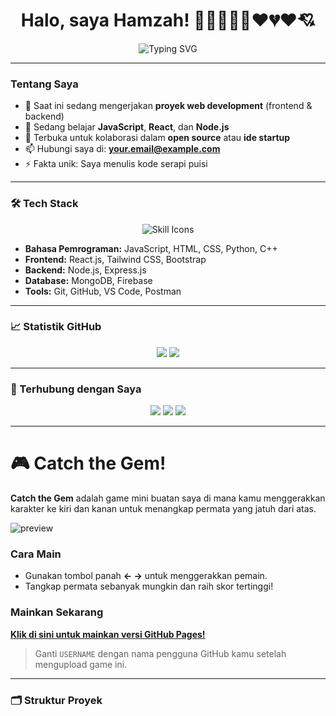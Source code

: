 <h1 align="center">Halo, saya Hamzah! 👋💖💓💓💘♥️💔♥️💘</h1>

<p align="center">
  <img src="https://readme-typing-svg.demolab.com?font=Fira+Code&duration=4000&pause=1000&center=true&width=435&lines=Fullstack+Web+Developer;Suka+koding+rapih+dan+bersih;Selalu+belajar+hal+baru" alt="Typing SVG" />
</p>

---

### Tentang Saya

- 🔭 Saat ini sedang mengerjakan **proyek web development** (frontend & backend)  
- 🌱 Sedang belajar **JavaScript**, **React**, dan **Node.js**  
- 👯 Terbuka untuk kolaborasi dalam **open source** atau **ide startup**  
- 📫 Hubungi saya di: **[your.email@example.com](mailto:your.email@example.com)**  
- ⚡ Fakta unik: Saya menulis kode serapi puisi  

---

### 🛠 Tech Stack

<p align="center">
  <img src="https://skillicons.dev/icons?i=html,css,js,python,cpp,react,nodejs,express,mongodb,firebase,git,vscode,postman" alt="Skill Icons" />
</p>

- **Bahasa Pemrograman:** JavaScript, HTML, CSS, Python, C++  
- **Frontend:** React.js, Tailwind CSS, Bootstrap  
- **Backend:** Node.js, Express.js  
- **Database:** MongoDB, Firebase  
- **Tools:** Git, GitHub, VS Code, Postman  

---

### 📈 Statistik GitHub

<p align="center">
  <img src="https://github-readme-stats.vercel.app/api?username=hamzahcodes7&show_icons=true&theme=tokyonight" />
  <img src="https://github-readme-streak-stats.herokuapp.com/?user=hamzahcodes7&theme=tokyonight" />
</p>

---

### 🔗 Terhubung dengan Saya

<p align="center">
  <a href="https://www.linkedin.com/in/yourlinkedin" target="_blank"><img src="https://img.shields.io/badge/LinkedIn-biru?style=for-the-badge&logo=linkedin" /></a>
  <a href="mailto: hamzahwell77@gmail.com"><img src="https://img.shields.io/badge/Email-D14836?style=for-the-badge&logo=gmail&logoColor=white" /></a>
  <a href="https://your-portfolio.com"><img src="https://img.shields.io/badge/Portofolio-121212?style=for-the-badge&logo=firefox&logoColor=white" /></a>
</p>

---

# 🎮 Catch the Gem!

**Catch the Gem** adalah game mini buatan saya di mana kamu menggerakkan karakter ke kiri dan kanan untuk menangkap permata yang jatuh dari atas.

![preview](https://user-images.githubusercontent.com/00000000/000000000-0000-0000-0000-000000000000.gif) <!-- Opsional: Tambahkan GIF preview jika ada -->

### Cara Main
- Gunakan tombol panah **← →** untuk menggerakkan pemain.
- Tangkap permata sebanyak mungkin dan raih skor tertinggi!

### Mainkan Sekarang
[**Klik di sini untuk mainkan versi GitHub Pages!**](https://USERNAME.github.io/catch-the-gem/)

> Ganti `USERNAME` dengan nama pengguna GitHub kamu setelah mengupload game ini.

---

### 🗂 Struktur Proyek
